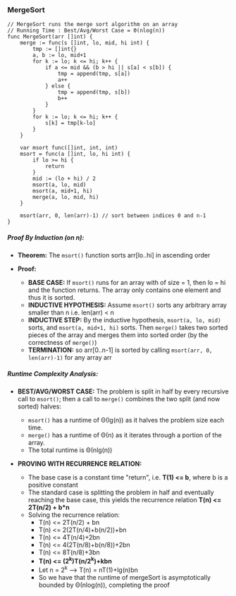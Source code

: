 ### MergeSort

```
// MergeSort runs the merge sort algorithm on an array
// Running Time : Best/Avg/Worst Case = Θ(nlog(n))
func MergeSort(arr []int) {
	merge := func(s []int, lo, mid, hi int) {
		tmp := []int{}
		a, b := lo, mid+1
		for k := lo; k <= hi; k++ {
			if a <= mid && (b > hi || s[a] < s[b]) {
				tmp = append(tmp, s[a])
				a++
			} else {
				tmp = append(tmp, s[b])
				b++
			}
		}
		for k := lo; k <= hi; k++ {
			s[k] = tmp[k-lo]
		}
	}

	var msort func([]int, int, int)
	msort = func(a []int, lo, hi int) {
		if lo >= hi {
			return
		}
		mid := (lo + hi) / 2
		msort(a, lo, mid)
		msort(a, mid+1, hi)
		merge(a, lo, mid, hi)
	}

	msort(arr, 0, len(arr)-1) // sort between indices 0 and n-1
}
```

##### Proof By Induction (on n):
* **Theorem:** The ```msort()``` function sorts arr[lo..hi] in ascending order

* **Proof:**
	* **BASE CASE:** If ```msort()``` runs for an array with of size = 1, then lo = hi and the function returns. The array only contains one element and thus it is sorted.
	* **INDUCTIVE HYPOTHESIS:** Assume ```msort()``` sorts any arbitrary array smaller than n i.e. len(arr) < n
	* **INDUCTIVE STEP:** By the inductive hypothesis, ```msort(a, lo, mid)``` sorts, and ```msort(a, mid+1, hi)``` sorts. Then ```merge()``` takes two sorted pieces of the array and merges them into sorted order (by the correctness of ```merge()```)
	* **TERMINATION:** so arr[0..n-1] is sorted by calling ```msort(arr, 0, len(arr)-1)``` for any array arr

##### Runtime Complexity Analysis:

* **BEST/AVG/WORST CASE:** The problem is split in half by every recursive call to ```msort()```; then a call to ```merge()``` combines the two split (and now sorted) halves:
	* ```msort()``` has a runtime of Θ(lg(n)) as it halves the problem size each time. 
	* ```merge()``` has a runtime of Θ(n) as it iterates through a portion of the array.
	* The total runtime is Θ(nlg(n))

* **PROVING WITH RECURRENCE RELATION:** 
	* The base case is a constant time "return", i.e. **T(1) <= b**, where b is a positive constant
	* The standard case is splitting the problem in half and eventually reaching the base case, this yields the recurrence relation **T(n) <= 2T(n/2) + b*n**
	* Solving the recurrence relation: 
		* T(n) <= 2T(n/2) + bn
		* T(n) <= 2(2T(n/4)+b(n/2))+bn
		* T(n) <= 4T(n/4)+2bn
		* T(n) <= 4(2T(n/8)+b(n/8))+2bn
		* T(n) <= 8T(n/8)+3bn
		* **T(n) <= (2<sup>k</sup>)T(n/2<sup>k</sup>)+kbn**
		* Let n = 2<sup>k</sup> --> T(n) = nT(1)+lg(n)bn
		* So we have that the runtime of mergeSort is asymptotically bounded by Θ(nlog(n)), completing the proof	
